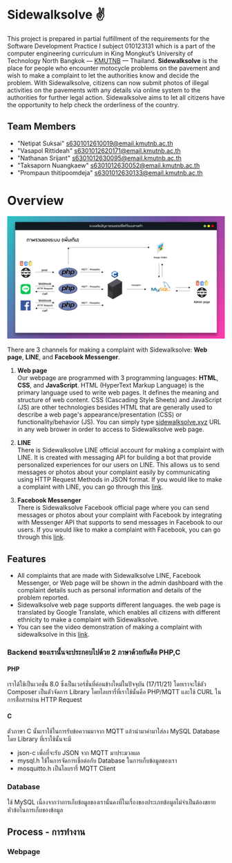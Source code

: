 # Sidewalksolve ✌

This project is prepared in partial fulfillment of the requirements for the Software Development Practice I subject 010123131 which is a part of the computer engineering curriculum in King Mongkut’s University of Technology North Bangkok — <a href="https://www.kmutnb.ac.th/">KMUTNB</a> — Thailand. **Sidewalksolve** is the place for people who encounter motocycle problems on the pavement and wish to make a complaint to let the authorities know and decide the problem. With Sidewalksolve, citizens can now submit photos of illegal activities on the pavements with any details via online system to the authorities for further legal action. Sidewalksolve aims to let all citizens have the opportunity to help check the orderliness of the country.

## Team Members
- "Netipat Suksai" s6301012610019@email.kmutnb.ac.th
- "Vasapol Rittideah" s6301012620171@email.kmutnb.ac.th
- "Nathanan Srijant" s6301012630095@email.kmutnb.ac.th
- "Taksaporn Nuangkaew" s6301012630052@email.kmutnb.ac.th
- "Prompaun thitipoomdeja" s6301012630133@email.kmutnb.ac.th

# Overview
<p align="left">
  <img src="https://github.com/iBeamKung/Sidewalksolve/blob/main/image/overview2.png?raw=true">
</p>

There are 3 channels for making a complaint with Sidewalksolve: **Web page**, **LINE**, and **Facebook Messenger**.

1. **Web page**<br>
Our webpage are programmed with 3 programming languages: **HTML**, **CSS**, and **JavaScript**. HTML (HyperText Markup Language) is the primary language used to                 write web pages. It defines the meaning and structure of web content. CSS (Cascading Style Sheets) and JavaScript (JS) are other technologies besides HTML that                are generally used to describe a web page's appearance/presentation (CSS) or functionality/behavior (JS). You can simply type <a                                  href="https://sidewalksolve.xyz/">sidewalksolve.xyz</a> URL in any web brower in order to access to Sidewalksolve web page.

2. **LINE**<br>
There is Sidewalksolve LINE official account for making a complaint with LINE. It is created with messaging API for building a bot that provide personalized experiences for our users on LINE. This allows us to send messages or photos about your complaint easily by communicating using HTTP Request Methods in JSON format. If you would like to make a complaint with LINE, you can go through this <a href="https://page.line.me/?accountId=422phooi">link</a>.


3. **Facebook Messenger**<br>
There is Sidewalksolve Facebook official page where you can send messages or photos about your complaint with Facebook by integrating with Messenger API that supports to send messages in Facebook to our users. If you would like to make a complaint with Facebook, you can go through this <a href="https://www.facebook.com/Sidewalksolve/">link</a>.



## Features
- All complaints that are made with Sidewalksolve LINE, Facebook Messenger, or Web page will be shown in the admin dashboard with the complaint details such as personal information and details of the problem reported. 
- Sidewalksolve web page supports different languages. the web page is translated by Google Translate, which enables all citizens with different ethnicity to make a complaint with Sidewalksolve.
- You can see the video demonstration of making a complaint with sidewalksolve in this <a href="https://www.youtube.com/watch?v=smIDI_4isQk">link</a>.








### Backend ของเรานั้นจะประกอบไปด้วย 2 ภาษาด้วยกันคือ PHP,C

#### PHP
เราได้ใช้เป็นเวอชั่น 8.0 ซึ่งเป็นเวอร์ชั่นที่ค่อนข้างใหม่ในปัจจุบัน (17/11/21) โดยเราจะใช้ตัว Composer เป็นตัวจัดการ Library โดยไลบรารี่ที่เราใช้นั้นคือ PHP/MQTT และใช้ CURL ในการสื่อสารผ่าน HTTP Request

#### C
ตัวภาษา C นั้นเราใช้ในการรับข้อความมาจาก MQTT แล้วนำมาค่ามาใส่ลง MySQL Database โดย Library ที่เราใช้นั้นจะมี
- json-c เพื่อที่จะรับ JSON จาก MQTT มาประมวลผล
- mysql.h ใช้ในการจัดการเชื่อต่อกับ Database ในการเก็บข้อมูลของเรา
- mosquitto.h เป็นไลบรารี่ MQTT Client 

### Database
ใช้ MySQL เนื่องจากว่าการเก็บข้อมูลของเรานั้นคงที่ในเรื่องของประเภทข้อมูลไม่จำเป็นต้องขยายหัวข้อในการเก็บของข้อมูล


Process - การทำงาน
----

### Webpage
